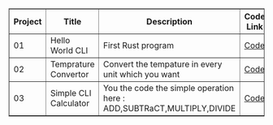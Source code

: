 <div align="center">
<table border="1" cellspacing="0" cellpadding="5">
  <tr>
    <th>Project</th>
    <th>Title</th>
    <th>Description</th>
    <th>Code Link</th>
    <th>Blog/Tweet</th>
    <th>LinkedIn </th>
  </tr>
  <tr>
    <td>01</td>
    <td>Hello World CLI</td>
    <td>First Rust program</td>
    <td><a href="./project01">Code</a></td>
    <td><a href="#">Tweet</a></td>
    <td><a href="#">LinkedIn</a></td>

  </tr>
  <tr>
    <td>02</td>
    <td>Temprature Convertor</td>
  <td>Convert the tempature in every unit which you want</td>
    <td><a href="./project02">Code</a></td>
    <td><a href="https://x.com/VishalCsx/status/1961663407259631841?t=owOGbVVimwaVO9EMrMcysQ&s=08">Tweet</a></td>
    <td><a href="https://www.linkedin.com/posts/vishal-singh-779054260_rustlang-learninginpublic-100projectsofrust-activity-7367431567259938817-fk2X?utm_source=share&utm_medium=member_desktop&rcm=ACoAAEAUNE0B7Yb2FT-U84t1Z02LpKinmRH99Jw">LinkedIn</a></td>
  </tr>
  <tr>
    <td>03</td>
    <td>Simple CLI Calculator</td>
  <td>You the code the simple operation here : ADD,SUBTRaCT,MULTIPLY,DIVIDE</td>
    <td><a href="./project02">Code</a></td>
    <td><a href="https://x.com/VishalCsx/status/1961663407259631841?t=owOGbVVimwaVO9EMrMcysQ&s=08">Tweet</a></td>
    <td><a href="https://www.linkedin.com/posts/vishal-singh-779054260_rustlang-learninginpublic-100projectsofrust-activity-7367431567259938817-fk2X?utm_source=share&utm_medium=member_desktop&rcm=ACoAAEAUNE0B7Yb2FT-U84t1Z02LpKinmRH99Jw">LinkedIn</a></td>
  </tr>
</table>
</div>